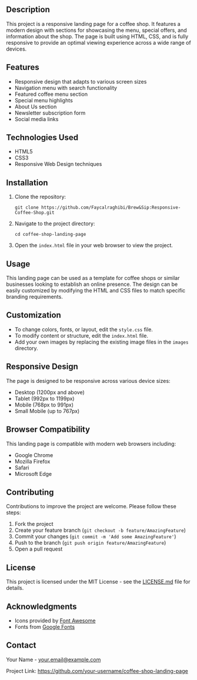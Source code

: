 ## Description

This project is a responsive landing page for a coffee shop. It features a modern design with sections for showcasing the menu, special offers, and information about the shop. The page is built using HTML, CSS, and is fully responsive to provide an optimal viewing experience across a wide range of devices.

## Features

- Responsive design that adapts to various screen sizes
- Navigation menu with search functionality
- Featured coffee menu section
- Special menu highlights
- About Us section
- Newsletter subscription form
- Social media links

## Technologies Used

- HTML5
- CSS3
- Responsive Web Design techniques

## Installation

1. Clone the repository:
   ```
   git clone https://github.com/Faycalraghibi/Brew&Sip:Responsive-Coffee-Shop.git
   ```
2. Navigate to the project directory:
   ```
   cd coffee-shop-landing-page
   ```
3. Open the `index.html` file in your web browser to view the project.

## Usage

This landing page can be used as a template for coffee shops or similar businesses looking to establish an online presence. The design can be easily customized by modifying the HTML and CSS files to match specific branding requirements.

## Customization

- To change colors, fonts, or layout, edit the `style.css` file.
- To modify content or structure, edit the `index.html` file.
- Add your own images by replacing the existing image files in the `images` directory.

## Responsive Design

The page is designed to be responsive across various device sizes:
- Desktop (1200px and above)
- Tablet (992px to 1199px)
- Mobile (768px to 991px)
- Small Mobile (up to 767px)

## Browser Compatibility

This landing page is compatible with modern web browsers including:
- Google Chrome
- Mozilla Firefox
- Safari
- Microsoft Edge

## Contributing

Contributions to improve the project are welcome. Please follow these steps:

1. Fork the project
2. Create your feature branch (`git checkout -b feature/AmazingFeature`)
3. Commit your changes (`git commit -m 'Add some AmazingFeature'`)
4. Push to the branch (`git push origin feature/AmazingFeature`)
5. Open a pull request

## License

This project is licensed under the MIT License - see the [LICENSE.md](LICENSE.md) file for details.

## Acknowledgments

- Icons provided by [Font Awesome](https://fontawesome.com/)
- Fonts from [Google Fonts](https://fonts.google.com/)

## Contact

Your Name - your.email@example.com

Project Link: https://github.com/your-username/coffee-shop-landing-page
